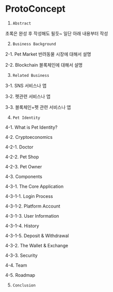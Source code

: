 # ProtoConcept

1.     Abstract 
초록은 완성 후 작성해도 될듯~ 일단 아래 내용부터 작성

2.     Business Background
2-1.  	Pet Market
반려동물 시장에 대해서 설명
 
2-2.  	Blockchain
블록체인에 대해서 설명
 
3.     Related Business
3-1. SNS 서비스나 앱

3-2. 펫관련 서비스나 앱

3-3. 블록체인+펫 관련 서비스나 앱
 
4.     Pet Identity

4-1.  	What is Pet Identity?
 
4-2.  	Cryptoeconomics
 
4-2-1.  Doctor
 
4-2-2.  Pet Shop
 
4-2-3.  Pet Owner
 
4-3.  	Components
 
4-3-1.  The Core Application
 
4-3-1-1.       	Login Process
 
4-3-1-2.       	Platform Account
 
4-3-1-3.       	User Information
 
4-3-1-4.       	History
 
4-3-1-5.       	Deposit & Withdrawal
 
4-3-2.  The Wallet & Exchange
 
4-3-3.  Security
 
4-4.  	Team
 
4-5.  	Roadmap
 
5.     Conclusion
